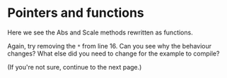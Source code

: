 # Pointers and functions

Here we see the Abs and Scale methods rewritten as functions.

Again, try removing the `*` from line 16. Can you see why the behaviour changes? What else did you need to change for the example to compile?

(If you're not sure, continue to the next page.)
